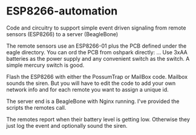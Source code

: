 # ESP8266-automation

Code and circuitry to support simple event driven signaling from remote sensors (ESP8266) to a server (BeagleBone)

The remote sensors use an ESP8266-01 plus the PCB defined under the eagle directory. You can ord the PCB from oshpark directly: ... Use 3xAA batteries as the power supply and any convenient switch as the switch. A simple mercury switch is good.

Flash the ESP8266 with either the PossumTrap or MailBox code. Mailbox sounds the siren. But you will have to edit the code to add your own network info and for each remote you want to assign a unique id.

The server end is a BeagleBone with Nginx running. I've provided the scripts the remotes call.

The remotes report when their battery level is getting low. Otherwise they just log the event and optionally sound the siren.

